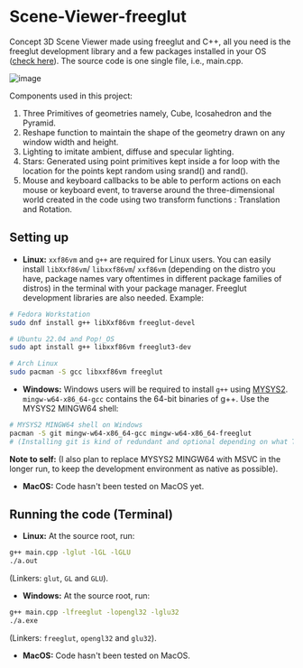# Scene-Viewer-freeglut
Concept 3D Scene Viewer made using freeglut and C++, all you need is the freeglut development library and a few packages installed in your OS ([check here](https://github.com/Anvith00/Scene-Viewer-freeglut/edit/main/README.md#setting-up)). The source code is one single file, i.e., main.cpp.

![image](https://user-images.githubusercontent.com/24383877/219960025-576abeb3-d592-4746-9f9c-167bd2ccc7b0.png)


Components used in this project:
1. Three Primitives of geometries namely, Cube, Icosahedron and the Pyramid. 
2. Reshape function to maintain the shape of the geometry drawn on any window width and height.
3. Lighting to imitate ambient, diffuse and specular lighting.
4. Stars: Generated using point primitives kept inside a for loop with the location for the points kept random using srand() and rand().
5. Mouse and keyboard callbacks to be able to perform actions on each mouse or keyboard event, to traverse around the three-dimensional world created in the code using two transform functions : Translation and Rotation.


## Setting up
* **Linux:** `xxf86vm` and `g++` are required for Linux users. You can easily install `libXxf86vm`/ `libxxf86vm`/ `xxf86vm` (depending on the distro you have, package names vary oftentimes in different package families of distros) in the terminal with your package manager. Freeglut development libraries are also needed. 
Example:
``` bash
# Fedora Workstation
sudo dnf install g++ libXxf86vm freeglut-devel
```
``` bash
# Ubuntu 22.04 and Pop!_OS
sudo apt install g++ libxxf86vm freeglut3-dev
```
``` bash
# Arch Linux
sudo pacman -S gcc libxxf86vm freeglut
```

* **Windows:** Windows users will be required to install `g++` using [MYSYS2](https://www.msys2.org/#installation). `mingw-w64-x86_64-gcc` contains the 64-bit binaries of g++.
Use the MYSYS2 MINGW64 shell:
```bash
# MYSYS2 MINGW64 shell on Windows
pacman -S git mingw-w64-x86_64-gcc mingw-w64-x86_64-freeglut
# (Installing git is kind of redundant and optional depending on what Terminal you use for git operations !).
```
**Note to self:** (I also plan to replace MYSYS2 MINGW64 with MSVC in the longer run, to keep the development environment as native as possible).

* **MacOS:** Code hasn't been tested on MacOS yet.

## Running the code (Terminal)
* **Linux:**
At the source root, run:
```bash
g++ main.cpp -lglut -lGL -lGLU
./a.out
```
(Linkers: `glut`, `GL` and `GLU`).

* **Windows:**
At the source root, run:
```bash
g++ main.cpp -lfreeglut -lopengl32 -lglu32
./a.exe
```
(Linkers: `freeglut`, `opengl32` and `glu32`).

* **MacOS:**
Code hasn't been tested on MacOS.
